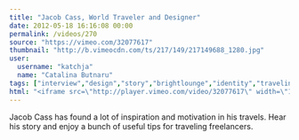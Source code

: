 ```yaml
---
title: "Jacob Cass, World Traveler and Designer"
date: 2012-05-18 16:16:08 00:00
permalink: /videos/270
source: "https://vimeo.com/32077617"
thumbnail: "http://b.vimeocdn.com/ts/217/149/217149688_1280.jpg"
user:
  username: "katchja"
  name: "Catalina Butnaru"
tags: ["interview","design","story","brightlounge","identity","traveling","inspirational","jacob cass"]
html: "<iframe src=\"http://player.vimeo.com/video/32077617\" width=\"1280\" height=\"720\" frameborder=\"0\" webkitallowfullscreen mozallowfullscreen allowfullscreen></iframe>"
---
```


Jacob Cass has found a lot of inspiration and motivation in his travels. Hear his story and enjoy a bunch of useful tips for traveling freelancers.